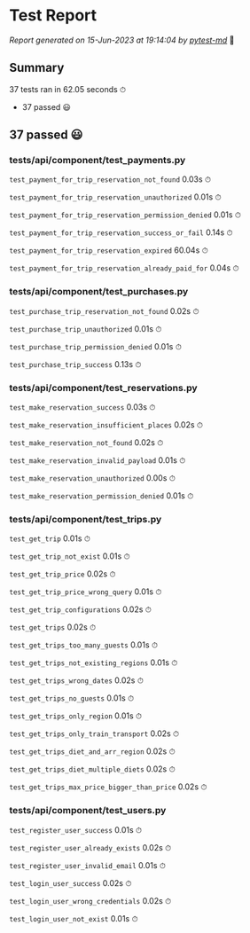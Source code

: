 # Test Report

*Report generated on 15-Jun-2023 at 19:14:04 by [pytest-md]* 📝

[pytest-md]: https://github.com/hackebrot/pytest-md

## Summary

37 tests ran in 62.05 seconds ⏱

- 37 passed 😃

## 37 passed 😃

### tests/api/component/test_payments.py

`test_payment_for_trip_reservation_not_found` 0.03s ⏱

`test_payment_for_trip_reservation_unauthorized` 0.01s ⏱

`test_payment_for_trip_reservation_permission_denied` 0.01s ⏱

`test_payment_for_trip_reservation_success_or_fail` 0.14s ⏱

`test_payment_for_trip_reservation_expired` 60.04s ⏱

`test_payment_for_trip_reservation_already_paid_for` 0.04s ⏱

### tests/api/component/test_purchases.py

`test_purchase_trip_reservation_not_found` 0.02s ⏱

`test_purchase_trip_unauthorized` 0.01s ⏱

`test_purchase_trip_permission_denied` 0.01s ⏱

`test_purchase_trip_success` 0.13s ⏱

### tests/api/component/test_reservations.py

`test_make_reservation_success` 0.03s ⏱

`test_make_reservation_insufficient_places` 0.02s ⏱

`test_make_reservation_not_found` 0.02s ⏱

`test_make_reservation_invalid_payload` 0.01s ⏱

`test_make_reservation_unauthorized` 0.00s ⏱

`test_make_reservation_permission_denied` 0.01s ⏱

### tests/api/component/test_trips.py

`test_get_trip` 0.01s ⏱

`test_get_trip_not_exist` 0.01s ⏱

`test_get_trip_price` 0.02s ⏱

`test_get_trip_price_wrong_query` 0.01s ⏱

`test_get_trip_configurations` 0.02s ⏱

`test_get_trips` 0.02s ⏱

`test_get_trips_too_many_guests` 0.01s ⏱

`test_get_trips_not_existing_regions` 0.01s ⏱

`test_get_trips_wrong_dates` 0.02s ⏱

`test_get_trips_no_guests` 0.01s ⏱

`test_get_trips_only_region` 0.01s ⏱

`test_get_trips_only_train_transport` 0.02s ⏱

`test_get_trips_diet_and_arr_region` 0.02s ⏱

`test_get_trips_diet_multiple_diets` 0.02s ⏱

`test_get_trips_max_price_bigger_than_price` 0.02s ⏱

### tests/api/component/test_users.py

`test_register_user_success` 0.01s ⏱

`test_register_user_already_exists` 0.02s ⏱

`test_register_user_invalid_email` 0.01s ⏱

`test_login_user_success` 0.02s ⏱

`test_login_user_wrong_credentials` 0.02s ⏱

`test_login_user_not_exist` 0.01s ⏱
